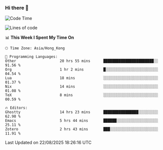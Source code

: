 ### Hi there 👋

<!--
**nicehiro/nicehiro** is a ✨ _special_ ✨ repository because its `README.md` (this file) appears on your GitHub profile.

Here are some ideas to get you started:

- 🔭 I’m currently working on ...
- 🌱 I’m currently learning ...
- 👯 I’m looking to collaborate on ...
- 🤔 I’m looking for help with ...
- 💬 Ask me about ...
- 📫 How to reach me: ...
- 😄 Pronouns: ...
- ⚡ Fun fact: ...
-->

<!--START_SECTION:waka-->
![Code Time](http://img.shields.io/badge/Code%20Time-928%20hrs%2053%20mins-blue)

![Lines of code](https://img.shields.io/badge/From%20Hello%20World%20I%27ve%20Written-1.8%20million%20lines%20of%20code-blue)

📊 **This Week I Spent My Time On** 

```text
🕑︎ Time Zone: Asia/Hong_Kong

💬 Programming Languages: 
Other                    20 hrs 55 mins      ███████████████████████░░   91.56 % 
Org                      1 hr 2 mins         █░░░░░░░░░░░░░░░░░░░░░░░░   04.54 % 
Lua                      18 mins             ░░░░░░░░░░░░░░░░░░░░░░░░░   01.37 % 
Nix                      14 mins             ░░░░░░░░░░░░░░░░░░░░░░░░░   01.08 % 
TeX                      8 mins              ░░░░░░░░░░░░░░░░░░░░░░░░░   00.59 % 

🔥 Editors: 
Ghostty                  14 hrs 23 mins      ████████████████░░░░░░░░░   62.98 % 
Emacs                    5 hrs 44 mins       ██████░░░░░░░░░░░░░░░░░░░   25.11 % 
Zotero                   2 hrs 43 mins       ███░░░░░░░░░░░░░░░░░░░░░░   11.91 % 
```


 Last Updated on 22/08/2025 18:26:16 UTC
<!--END_SECTION:waka-->

